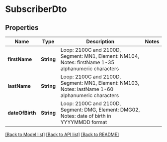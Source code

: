 # SubscriberDto

## Properties
Name | Type | Description | Notes
------------ | ------------- | ------------- | -------------
**firstName** | **String** | Loop: 2100C and 2100D, Segment: MN1, Element: NM104, Notes: firstName 1-35 alphanumeric characters  | 
**lastName** | **String** | Loop: 2100C and 2100D, Segment: MN1, Element: NM103, Notes: lastName 1-60 alphanumeric characters  | 
**dateOfBirth** | **String** | Loop: 2100C and 2100D, Segment: DMG, Element: DMG02, Notes: date of birth in YYYYMMDD format  | 

[[Back to Model list]](../README.md#documentation-for-models) [[Back to API list]](../README.md#documentation-for-api-endpoints) [[Back to README]](../README.md)


